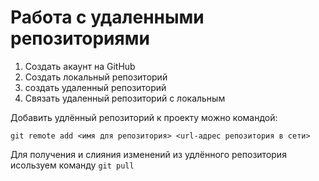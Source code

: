# Работа с удаленными репозиториями

1. Создать акаунт на GitHub
2. Создать локальный репозиторий
3. создать удаленный репозиторий
4. Связать удаленный репозиторий с локальным

Добавить удлённый репозиторий к проекту можно командой:
```
git remote add <имя для репозитория> <url-адрес репозитория в сети>
```
Для получения и слияния изменений из удлённого репозитория исользуем команду `git pull`
